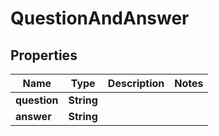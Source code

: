 

# QuestionAndAnswer


## Properties

| Name | Type | Description | Notes |
|------------ | ------------- | ------------- | -------------|
|**question** | **String** |  |  |
|**answer** | **String** |  |  |



